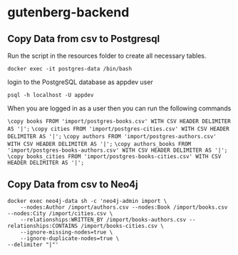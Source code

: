 # gutenberg-backend


## Copy Data from csv to Postgresql

Run the script in the resources folder to create all necessary tables. 

`docker exec -it postgres-data /bin/bash`

login to the PostgreSQL database as appdev user

`psql -h localhost -U appdev`

When you are logged in as a user then you can run the following commands

`\copy books FROM 'import/postgres-books.csv' WITH CSV HEADER DELIMITER AS '|';`
`\copy cities FROM 'import/postgres-cities.csv' WITH CSV HEADER DELIMITER AS '|';`
`\copy authors FROM 'import/postgres-authors.csv' WITH CSV HEADER DELIMITER AS '|';`
`\copy authors_books FROM 'import/postgres-books-authors.csv' WITH CSV HEADER DELIMITER AS '|';`
`\copy books_cities FROM 'import/postgres-books-cities.csv' WITH CSV HEADER DELIMITER AS '|';`


## Copy Data from csv to Neo4j

```
docker exec neo4j-data sh -c 'neo4j-admin import \
    --nodes:Author /import/authors.csv --nodes:Book /import/books.csv --nodes:City /import/cities.csv \
    --relationships:WRITTEN_BY /import/books-authors.csv --relationships:CONTAINS /import/books-cities.csv \
    --ignore-missing-nodes=true \
    --ignore-duplicate-nodes=true \
--delimiter "|"'
```


